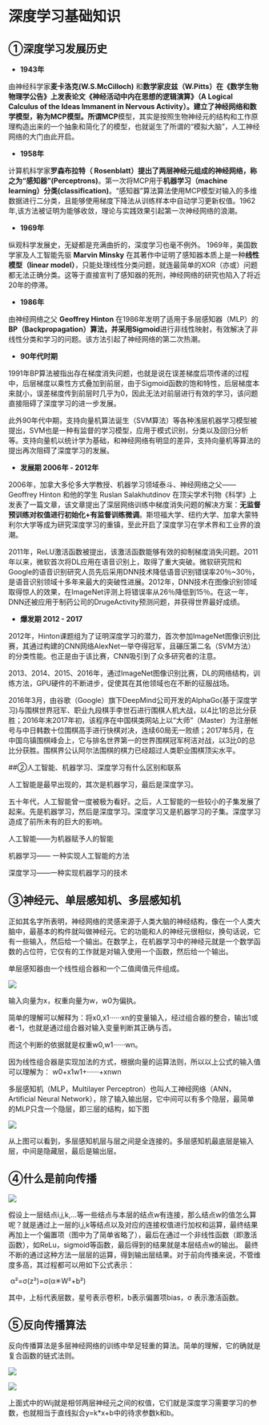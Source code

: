 # 深度学习基础知识



## ①深度学习发展历史

- **1943年**

由神经科学家**麦卡洛克(W.S.McCilloch)** 和**数学家皮兹（W.Pitts）**在《数学生物物理学公告》上发表论文《神经活动中内在思想的逻辑演算》（A Logical Calculus of the Ideas Immanent in Nervous Activity）。建立了神经网络和数学模型，称为MCP模型。所谓**MCP**模型，其实是按照生物神经元的结构和工作原理构造出来的一个抽象和简化了的模型，也就诞生了所谓的“模拟大脑”，人工神经网络的大门由此开启。

- **1958年**

计算机科学家**罗森布拉特（ Rosenblatt）**提出了两层神经元组成的神经网络，称之为**“感知器”(Perceptrons)**。第一次将MCP用于**机器学习（machine learning）分类(classification)**。“感知器”算法算法使用MCP模型对输入的多维数据进行二分类，且能够使用梯度下降法从训练样本中自动学习更新权值。1962年,该方法被证明为能够收敛，理论与实践效果引起第一次神经网络的浪潮。

- **1969年**

纵观科学发展史，无疑都是充满曲折的，深度学习也毫不例外。 1969年，美国数学家及人工智能先驱 **Marvin Minsky** 在其著作中证明了感知器本质上是一种**线性模型（linear model）**，只能处理线性分类问题，就连最简单的XOR（亦或）问题都无法正确分类。这等于直接宣判了感知器的死刑，神经网络的研究也陷入了将近20年的停滞。

- **1986年**

由神经网络之父 **Geoffrey Hinton** 在1986年发明了适用于多层感知器（MLP）的**BP（Backpropagation）**算法，并采用**Sigmoid**进行非线性映射，有效解决了非线性分类和学习的问题。该方法引起了神经网络的第二次热潮。

- **90年代时期**

1991年BP算法被指出存在梯度消失问题，也就是说在误差梯度后项传递的过程中，后层梯度以乘性方式叠加到前层，由于Sigmoid函数的饱和特性，后层梯度本来就小，误差梯度传到前层时几乎为0，因此无法对前层进行有效的学习，该问题直接阻碍了深度学习的进一步发展。

此外90年代中期，支持向量机算法诞生（SVM算法）等各种浅层机器学习模型被提出，SVM也是一种有监督的学习模型，应用于模式识别，分类以及回归分析等。支持向量机以统计学为基础，和神经网络有明显的差异，支持向量机等算法的提出再次阻碍了深度学习的发展。

- **发展期 2006年 - 2012年**

2006年，加拿大多伦多大学教授、机器学习领域泰斗、神经网络之父—— Geoffrey Hinton 和他的学生 Ruslan Salakhutdinov 在顶尖学术刊物《科学》上发表了一篇文章，该文章提出了深层网络训练中梯度消失问题的解决方案：**无监督预训练对权值进行初始化+有监督训练微调**。斯坦福大学、纽约大学、加拿大蒙特利尔大学等成为研究深度学习的重镇，至此开启了深度学习在学术界和工业界的浪潮。

2011年，ReLU激活函数被提出，该激活函数能够有效的抑制梯度消失问题。2011年以来，微软首次将DL应用在语音识别上，取得了重大突破。微软研究院和Google的语音识别研究人员先后采用DNN技术降低语音识别错误率20％~30％，是语音识别领域十多年来最大的突破性进展。2012年，DNN技术在图像识别领域取得惊人的效果，在ImageNet评测上将错误率从26％降低到15％。在这一年，DNN还被应用于制药公司的DrugeActivity预测问题，并获得世界最好成绩。

- **爆发期 2012 - 2017**

2012年，Hinton课题组为了证明深度学习的潜力，首次参加ImageNet图像识别比赛，其通过构建的CNN网络AlexNet一举夺得冠军，且碾压第二名（SVM方法）的分类性能。也正是由于该比赛，CNN吸引到了众多研究者的注意。

2013、2014、2015、2016年，通过ImageNet图像识别比赛，DL的网络结构，训练方法，GPU硬件的不断进步，促使其在其他领域也在不断的征服战场。

2016年3月，由谷歌（Google）旗下DeepMind公司开发的AlphaGo(基于深度学习)与围棋世界冠军、职业九段棋手李世石进行围棋人机大战，以4比1的总比分获胜；2016年末2017年初，该程序在中国棋类网站上以“大师”（Master）为注册帐号与中日韩数十位围棋高手进行快棋对决，连续60局无一败绩；2017年5月，在中国乌镇围棋峰会上，它与排名世界第一的世界围棋冠军柯洁对战，以3比0的总比分获胜。围棋界公认阿尔法围棋的棋力已经超过人类职业围棋顶尖水平。

##②人工智能、机器学习、深度学习有什么区别和联系

人工智能是最早出现的，其次是机器学习，最后是深度学习。

五十年代，人工智能曾一度被极为看好。之后，人工智能的一些较小的子集发展了起来。先是机器学习，然后是深度学习。深度学习又是机器学习的子集。深度学习造成了前所未有的巨大的影响。

人工智能——为机器赋予人的智能

 机器学习—— 一种实现人工智能的方法

深度学习——一种实现机器学习的技术

## ③神经元、单层感知机、多层感知机

正如其名字所表明，神经网络的灵感来源于人类大脑的神经结构，像在一个人类大脑中，最基本的构件就叫做神经元。它的功能和人的神经元很相似，换句话说，它有一些输入，然后给一个输出。在数学上，在机器学习中的神经元就是一个数学函数的占位符，它仅有的工作就是对输入使用一个函数，然后给一个输出。

单层感知器由一个线性组合器和一个二值阈值元件组成。

![](C:\Users\VULCAN\Desktop\百度\第一次\1.webp)



输入向量为x，权重向量为w，w0为偏执。

简单的理解可以解释为：将x0,x1······xn的变量输入，经过组合器的整合，输出1或者-1，也就是通过组合器对输入变量判断其正确与否。

而这个判断的依据就是权重w0,w1······wn。

因为线性组合器是实现加法的方式，根据向量的运算法则，所以以上公式的输入值可以理解为：
 w0+x1w1+······+xnwn

多层感知机（MLP，Multilayer Perceptron）也叫人工神经网络（ANN，Artificial Neural Network），除了输入输出层，它中间可以有多个隐层，最简单的MLP只含一个隐层，即三层的结构，如下图

![](C:\Users\VULCAN\Desktop\百度\第一次\2.png)



 从上图可以看到，多层感知机层与层之间是全连接的。多层感知机最底层是输入层，中间是隐藏层，最后是输出层。 

## ④什么是前向传播

![](C:\Users\VULCAN\Desktop\百度\第一次\3.png)

假设上一层结点i,j,k,…等一些结点与本层的结点w有连接，那么结点w的值怎么算呢？就是通过上一层的i,j,k等结点以及对应的连接权值进行加权和运算，最终结果再加上一个偏置项（图中为了简单省略了），最后在通过一个非线性函数（即激活函数），如ReLu，sigmoid等函数，最后得到的结果就是本层结点w的输出。
最终不断的通过这种方法一层层的运算，得到输出层结果。对于前向传播来说，不管维度多高，其过程都可以用如下公式表示：

​                                                   α²=σ(z²)=σ(α✳W²+b²)

其中，上标代表层数，星号表示卷积，b表示偏置项bias，σ 表示激活函数。

## ⑤反向传播算法

反向传播算法是多层神经网络的训练中举足轻重的算法。简单的理解，它的确就是复合函数的链式法则。

![](C:\Users\VULCAN\Desktop\百度\第一次\4.png)

![](C:\Users\VULCAN\Desktop\百度\第一次\5.png)

上面式中的Wij就是相邻两层神经元之间的权值，它们就是深度学习需要学习的参数，也就相当于直线拟合y=k*x+b中的待求参数k和b。

